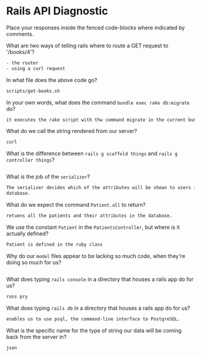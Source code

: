 # Rails API Diagnostic

Place your responses inside the fenced code-blocks where indicated by comments.


What are two ways of telling rails where to route a GET request to '/books/4'?

```bash
- the router
- using a curl request
```

In what file does the above code go?

```bash
scripts/get-books.sh
```

In your own words, what does the command `bundle exec rake db:migrate` do?

```bash
it executes the rake script with thw command migrate in the current bundle
```

What do we call the string rendered from our server?

```bash
curl
```

What is the difference between `rails g scaffold things` and
`rails g controller things`?

```bash

```

What is the job of the `serializer`?

```bash
The serializer decides which of the attributes will be shown to users in the
database.
```

What do we expect the command `Patient.all` to return?

```bash
retuens all the patients and their attributes in the database.
```

We use the constant `Patient` in the `PatientsController`, but where is it
actually defined?

```bash
Patient is defined in the ruby class
```

Why do our `model` files appear to be lacking so much code, when they're doing
so much for us?

```bash

```

What does typing `rails console` in a directory that houses a rails app do for
us?

```bash
runs pry
```

What does typing `rails db` in a directory that houses a rails app do for us?

```bash
enables us to use psql, the command-line interface to PostgreSQL.
```

What is the specific name for the type of string our data will be coming back
from the server in?

```bash
json
```
